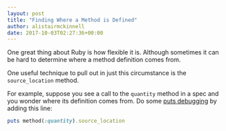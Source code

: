 ```yaml
---
layout: post
title: "Finding Where a Method is Defined"
author: alistairmckinnell
date: 2017-10-03T02:27:36+00:00
---
```


One great thing about Ruby is how flexible it is. Although sometimes it can be hard to determine where a method definition comes from. 

One useful technique to pull out in just this circumstance is the `source_location` method.

For example, suppose you see a call to the `quantity` method in a spec and you wonder where its definition comes from.
Do some [puts debugging](https://tenderlovemaking.com/2016/02/05/i-am-a-puts-debuggerer.html) by adding this line:

```ruby
puts method(:quantity).source_location
```

